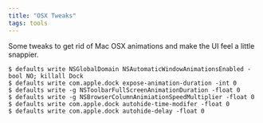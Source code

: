 ```yaml
---
title: "OSX Tweaks"
tags: tools
---
```


Some tweaks to get rid of Mac OSX animations and make the UI feel a little
snappier.

    $ defaults write NSGlobalDomain NSAutomaticWindowAnimationsEnabled -bool NO; killall Dock
    $ defaults write com.apple.dock expose-animation-duration -int 0
    $ defaults write -g NSToolbarFullScreenAnimationDuration -float 0
    $ defaults write -g NSBrowserColumnAnimiationSpeedMultiplier -float 0
    $ defaults write com.apple.dock autohide-time-modifer -float 0
    $ defaults write com.apple.dock autohide-delay -float 0

